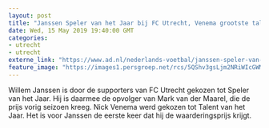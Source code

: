 ```yaml
---
layout: post
title: "Janssen Speler van het Jaar bij FC Utrecht, Venema grootste talent"
date: Wed, 15 May 2019 19:40:00 GMT
categories: 
- utrecht 
- utrecht 
externe_link: "https://www.ad.nl/nederlands-voetbal/janssen-speler-van-het-jaar-bij-fc-utrecht-venema-grootste-talent~a12d9b72/"
feature_image: "https://images1.persgroep.net/rcs/5QShv3gsLjm2NRiWIcGWMJ1Fqg0/diocontent/148467519/_fitwidth/400/?appId=21791a8992982cd8da851550a453bd7f&quality=0.7"
---
```


Willem Janssen is door de supporters van FC Utrecht gekozen tot Speler van het Jaar. Hij is daarmee de opvolger van Mark van der Maarel, die de prijs vorig seizoen kreeg. Nick Venema werd gekozen tot Talent van het Jaar. Het is voor Janssen de eerste keer dat hij de waarderingsprijs krijgt.
